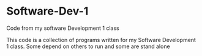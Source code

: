 # Software-Dev-1
Code from my software Development 1 class

This code is a collection of programs written for my Software Development 1 class. Some depend on others to run and some are stand alone
